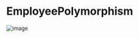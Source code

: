 # EmployeePolymorphism

![image](https://user-images.githubusercontent.com/97065934/202737359-2e913f5a-bf58-4df4-a40f-28904c047272.png)

